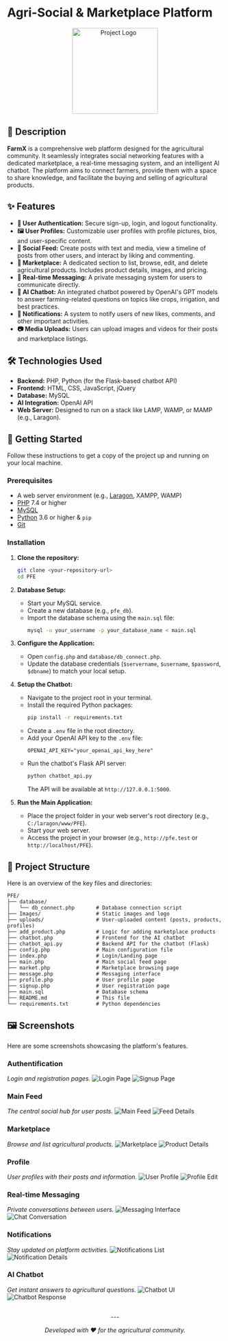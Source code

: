 # Agri-Social & Marketplace Platform

<p align="center">
  <img src="Images/logo.jpg" alt="Project Logo" width="200"/>
</p>

## 📖 Description

**FarmX** is a comprehensive web platform designed for the agricultural community. It seamlessly integrates social networking features with a dedicated marketplace, a real-time messaging system, and an intelligent AI chatbot. The platform aims to connect farmers, provide them with a space to share knowledge, and facilitate the buying and selling of agricultural products.

## ✨ Features

- **👤 User Authentication:** Secure sign-up, login, and logout functionality.
- **🖼️ User Profiles:** Customizable user profiles with profile pictures, bios, and user-specific content.
- **📰 Social Feed:** Create posts with text and media, view a timeline of posts from other users, and interact by liking and commenting.
- **🛒 Marketplace:** A dedicated section to list, browse, edit, and delete agricultural products. Includes product details, images, and pricing.
- **💬 Real-time Messaging:** A private messaging system for users to communicate directly.
- **🤖 AI Chatbot:** An integrated chatbot powered by OpenAI's GPT models to answer farming-related questions on topics like crops, irrigation, and best practices.
- **🔔 Notifications:** A system to notify users of new likes, comments, and other important activities.
- **📷 Media Uploads:** Users can upload images and videos for their posts and marketplace listings.

## 🛠️ Technologies Used

- **Backend:** PHP, Python (for the Flask-based chatbot API)
- **Frontend:** HTML, CSS, JavaScript, jQuery
- **Database:** MySQL
- **AI Integration:** OpenAI API
- **Web Server:** Designed to run on a stack like LAMP, WAMP, or MAMP (e.g., Laragon).

## 🚀 Getting Started

Follow these instructions to get a copy of the project up and running on your local machine.

### Prerequisites

- A web server environment (e.g., [Laragon](https://laragon.org/), XAMPP, WAMP)
- [PHP](https://www.php.net/) 7.4 or higher
- [MySQL](https://www.mysql.com/)
- [Python](https://www.python.org/) 3.6 or higher & `pip`
- [Git](https://git-scm.com/)

### Installation

1.  **Clone the repository:**
    ```sh
    git clone <your-repository-url>
    cd PFE
    ```

2.  **Database Setup:**
    -   Start your MySQL service.
    -   Create a new database (e.g., `pfe_db`).
    -   Import the database schema using the `main.sql` file:
        ```sh
        mysql -u your_username -p your_database_name < main.sql
        ```

3.  **Configure the Application:**
    -   Open `config.php` and `database/db_connect.php`.
    -   Update the database credentials (`$servername`, `$username`, `$password`, `$dbname`) to match your local setup.

4.  **Setup the Chatbot:**
    -   Navigate to the project root in your terminal.
    -   Install the required Python packages:
        ```sh
        pip install -r requirements.txt
        ```
    -   Create a `.env` file in the root directory.
    -   Add your OpenAI API key to the `.env` file:
        ```
        OPENAI_API_KEY="your_openai_api_key_here"
        ```
    -   Run the chatbot's Flask API server:
        ```sh
        python chatbot_api.py
        ```
        The API will be available at `http://127.0.0.1:5000`.

5.  **Run the Main Application:**
    -   Place the project folder in your web server's root directory (e.g., `C:/laragon/www/PFE`).
    -   Start your web server.
    -   Access the project in your browser (e.g., `http://pfe.test` or `http://localhost/PFE`).

## 📁 Project Structure

Here is an overview of the key files and directories:

```
PFE/
├── database/
│   └── db_connect.php       # Database connection script
├── Images/                  # Static images and logo
├── uploads/                 # User-uploaded content (posts, products, profiles)
├── add_product.php          # Logic for adding marketplace products
├── chatbot.php              # Frontend for the AI chatbot
├── chatbot_api.py           # Backend API for the chatbot (Flask)
├── config.php               # Main configuration file
├── index.php                # Login/Landing page
├── main.php                 # Main social feed page
├── market.php               # Marketplace browsing page
├── message.php              # Messaging interface
├── profile.php              # User profile page
├── signup.php               # User registration page
├── main.sql                 # Database schema
├── README.md                # This file
└── requirements.txt         # Python dependencies
```

## 🖼️ Screenshots

Here are some screenshots showcasing the platform's features.

### Authentification
*Login and registration pages.*
![Login Page](Screenshots/Authentification/Screenshot%202025-06-12%20113908.png)
![Signup Page](Screenshots/Authentification/Screenshot%202025-06-12%20113927.png)

### Main Feed
*The central social hub for user posts.*
![Main Feed](Screenshots/main%20feed/Screenshot%202025-06-14%20231542.png)
![Feed Details](Screenshots/main%20feed/Screenshot%202025-06-23%20164845.png)

### Marketplace
*Browse and list agricultural products.*
![Marketplace](Screenshots/marketplace/Screenshot%202025-06-14%20230653.png)
![Product Details](Screenshots/marketplace/Screenshot%202025-06-23%20200719.png)

### Profile
*User profiles with their posts and information.*
![User Profile](Screenshots/profile/Screenshot%202025-06-24%20110219.png)
![Profile Edit](Screenshots/profile/Screenshot%202025-06-24%20110235.png)

### Real-time Messaging
*Private conversations between users.*
![Messaging Interface](Screenshots/messagerie/Screenshot%202025-06-14%20232147.png)
![Chat Conversation](Screenshots/messagerie/Screenshot%202025-06-14%20232156.png)

### Notifications
*Stay updated on platform activities.*
![Notifications List](Screenshots/notifications/Screenshot%202025-06-14%20234535.png)
![Notification Details](Screenshots/notifications/Screenshot%202025-06-14%20234921.png)

### AI Chatbot
*Get instant answers to agricultural questions.*
![Chatbot UI](Screenshots/chatbot/Screenshot%202025-06-24%20105453.png)
![Chatbot Response](Screenshots/chatbot/Screenshot%202025-06-24%20105523.png)

##
<p align="center">
  ---
</p>
<p align="center">
  <em>Developed with ❤️ for the agricultural community.</em>
</p>